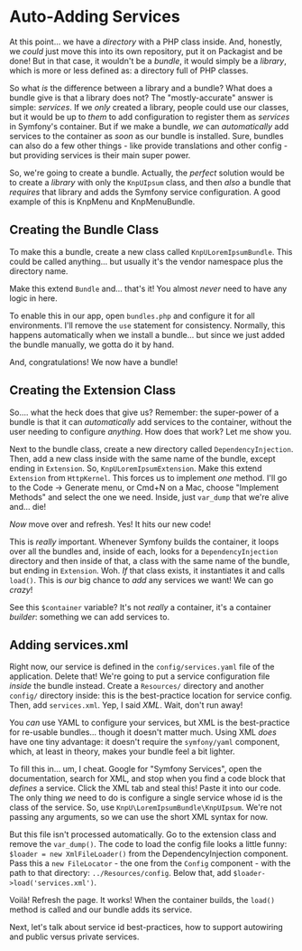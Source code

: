 # Auto-Adding Services

At this point... we have a *directory* with a PHP class inside. And, honestly,
we *could* just move this into its own repository, put it on Packagist and be done!
But in that case, it wouldn't be a *bundle*, it would simply be a *library*, which
is more or less defined as: a directory full of PHP classes.

So what *is* the difference between a library and a bundle? What does a bundle give
is that a library does not? The "mostly-accurate" answer is simple: *services*.
If we *only* created a library, people could use our classes, but it would be up
to *them* to add configuration to register them as *services* in Symfony's container.
But if we make a bundle, *we* can *automatically* add services to the container
as *soon* as our bundle is installed. Sure, bundles can also do a few other things -
like provide translations and other config - but providing services is their main
super power.

So, we're going to create a bundle. Actually, the *perfect* solution would be to
create a *library* with only the `KnpUIpsum` class, and then *also* a bundle that
*requires* that library and adds the Symfony service configuration. A good example
of this is KnpMenu and KnpMenuBundle.

## Creating the Bundle Class

To make this a bundle, create a new class called `KnpULoremIpsumBundle`. This could
be called anything... but usually it's the vendor namespace plus the directory
name.

Make this extend `Bundle` and... that's it! You almost *never* need to have any
logic in here.

To enable this in our app, open `bundles.php` and configure it for all environments.
I'll remove the `use` statement for consistency. Normally, this happens automatically
when we install a bundle... but since we just added the bundle manually, we gotta
do it by hand.

And, congratulations! We now have a bundle!

## Creating the Extension Class

So.... what the heck does that give us? Remember: the super-power of a bundle is
that it can *automatically* add services to the container, without the user needing
to configure *anything*. How does that work? Let me show you.

Next to the bundle class, create a new directory called `DependencyInjection`. Then,
add a new class inside with the same name of the bundle, except ending in `Extension`.
So, `KnpULoremIpsumExtension`. Make this extend `Extension` from `HttpKernel`.
This forces us to implement *one* method. I'll go to the Code -> Generate menu,
or Cmd+N on a Mac, choose "Implement Methods" and select the one we need. Inside,
just `var_dump` that we're alive and... die!

*Now* move over and refresh. Yes! It hits our new code!

This is *really* important. Whenever Symfony builds the container, it loops over
all the bundles and, inside of each, looks for a `DependencyInjection` directory
and then inside of that, a class with the same name of the bundle, but ending in
`Extension`. Woh. *If* that class exists, it instantiates it and calls `load()`.
This is *our* big chance to *add* any services we want! We can go *crazy*!

See this `$container` variable? It's not *really* a container, it's a container
*builder*: something we can add services to.

## Adding services.xml

Right now, our service is defined in the `config/services.yaml` file of the application.
Delete that! We're going to put a service configuration file *inside* the bundle
instead. Create a `Resources/` directory and another `config/` directory inside:
this is the best-practice location for service config. Then, add `services.xml`.
Yep, I said *XML*. Wait, don't run away!

You *can* use YAML to configure your services, but XML is the best-practice for
re-usable bundles... though it doesn't matter much. Using XML *does* have one
tiny advantage: it doesn't require the `symfony/yaml` component, which, at least
in theory, makes your bundle feel a bit lighter.

To fill this in... um, I cheat. Google for "Symfony Services", open the documentation,
search for XML, and stop when you find a code block that *defines* a service. Click
the XML tab and steal this! Paste it into our code. The only thing *we* need to
do is configure a single service whose id is the class of the service. So, use
`KnpU\LoremIpsumBundle\KnpUIpsum`. We're not passing any arguments, so we can use
the short XML syntax for now.

But this file isn't processed automatically. Go to the extension class and remove
the `var_dump()`. The code to load the config file looks a little funny:
`$loader = new XmlFileLoader()` from the DependencyInjection component. Pass
this a `new FileLocator` - the one from the `Config` component - with the path
to that directory: `../Resources/config`. Below that, add
`$loader->load('services.xml')`.

Voilà! Refresh the page. It works! When the container builds, the `load()`
method is called and our bundle adds its service.

Next, let's talk about service id best-practices, how to support autowiring and
public versus private services.
